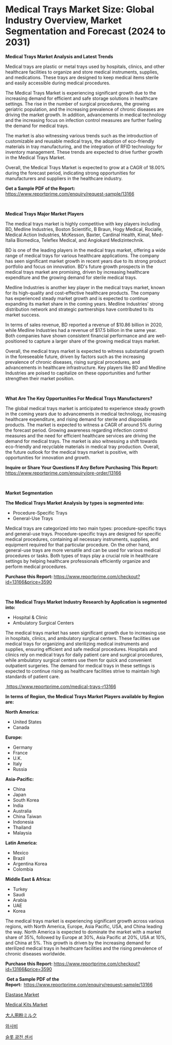 <p><h1>Medical Trays Market Size: Global Industry Overview, Market Segmentation and Forecast (2024 to 2031)</h1></p><p><strong>Medical Trays Market Analysis and Latest Trends</strong></p>
<p><p>Medical trays are plastic or metal trays used by hospitals, clinics, and other healthcare facilities to organize and store medical instruments, supplies, and medications. These trays are designed to keep medical items sterile and easily accessible during medical procedures.</p><p>The Medical Trays Market is experiencing significant growth due to the increasing demand for efficient and safe storage solutions in healthcare settings. The rise in the number of surgical procedures, the growing geriatric population, and the increasing prevalence of chronic diseases are driving the market growth. In addition, advancements in medical technology and the increasing focus on infection control measures are further fueling the demand for medical trays.</p><p>The market is also witnessing various trends such as the introduction of customizable and reusable medical trays, the adoption of eco-friendly materials in tray manufacturing, and the integration of RFID technology for inventory management. These trends are expected to drive further growth in the Medical Trays Market.</p><p>Overall, the Medical Trays Market is expected to grow at a CAGR of 18.00% during the forecast period, indicating strong opportunities for manufacturers and suppliers in the healthcare industry.</p></p>
<p><strong>Get a Sample PDF of the Report:&nbsp;</strong> <a href="https://www.reportprime.com/enquiry/request-sample/13166">https://www.reportprime.com/enquiry/request-sample/13166</a></p>
<p>&nbsp;</p>
<p><strong>Medical Trays Major Market Players</strong></p>
<p><p>The medical trays market is highly competitive with key players including BD, Medline Industries, Boston Scientific, B Braun, Hogy Medical, Rocialle, Medical Action Industries, McKesson, Baxter, Cardinal Health, Kimal, Med-Italia Biomedica, Teleflex Medical, and Angiokard Medizintechnik.</p><p>BD is one of the leading players in the medical trays market, offering a wide range of medical trays for various healthcare applications. The company has seen significant market growth in recent years due to its strong product portfolio and focus on innovation. BD's future growth prospects in the medical trays market are promising, driven by increasing healthcare expenditure and the growing demand for sterile medical trays.</p><p>Medline Industries is another key player in the medical trays market, known for its high-quality and cost-effective healthcare products. The company has experienced steady market growth and is expected to continue expanding its market share in the coming years. Medline Industries' strong distribution network and strategic partnerships have contributed to its market success.</p><p>In terms of sales revenue, BD reported a revenue of $10.86 billion in 2020, while Medline Industries had a revenue of $17.5 billion in the same year. Both companies have shown consistent financial performance and are well-positioned to capture a larger share of the growing medical trays market.</p><p>Overall, the medical trays market is expected to witness substantial growth in the foreseeable future, driven by factors such as the increasing prevalence of chronic diseases, rising surgical procedures, and advancements in healthcare infrastructure. Key players like BD and Medline Industries are poised to capitalize on these opportunities and further strengthen their market position.</p></p>
<p>&nbsp;</p>
<p><strong>What Are The Key Opportunities For Medical Trays Manufacturers?</strong></p>
<p><p>The global medical trays market is anticipated to experience steady growth in the coming years due to advancements in medical technology, increasing healthcare expenditure, and rising demand for sterile and disposable products. The market is expected to witness a CAGR of around 5% during the forecast period. Growing awareness regarding infection control measures and the need for efficient healthcare services are driving the demand for medical trays. The market is also witnessing a shift towards eco-friendly and recyclable materials in medical tray production. Overall, the future outlook for the medical trays market is positive, with opportunities for innovation and growth.</p></p>
<p><strong>Inquire or Share Your Questions If Any Before Purchasing This Report:</strong> <a href="https://www.reportprime.com/enquiry/pre-order/13166">https://www.reportprime.com/enquiry/pre-order/13166</a></p>
<p>&nbsp;</p>
<p><strong>Market Segmentation</strong></p>
<p><strong>The Medical Trays Market Analysis by types is segmented into:</strong></p>
<p><ul><li>Procedure-Specific Trays</li><li>General-Use Trays</li></ul></p>
<p><p>Medical trays are categorized into two main types: procedure-specific trays and general-use trays. Procedure-specific trays are designed for specific medical procedures, containing all necessary instruments, supplies, and equipment required for that particular procedure. On the other hand, general-use trays are more versatile and can be used for various medical procedures or tasks. Both types of trays play a crucial role in healthcare settings by helping healthcare professionals efficiently organize and perform medical procedures.</p></p>
<p><strong>Purchase this Report:&nbsp;</strong><a href="https://www.reportprime.com/checkout?id=13166&price=3590">https://www.reportprime.com/checkout?id=13166&price=3590</a></p>
<p>&nbsp;</p>
<p><strong>The Medical Trays Market Industry Research by Application is segmented into:</strong></p>
<p><ul><li>Hospital & Clinic</li><li>Ambulatory Surgical Centers</li></ul></p>
<p><p>The medical trays market has seen significant growth due to increasing use in hospitals, clinics, and ambulatory surgical centers. These facilities use medical trays for organizing and sterilizing medical instruments and supplies, ensuring efficient and safe medical procedures. Hospitals and clinics rely on medical trays for daily patient care and surgical procedures, while ambulatory surgical centers use them for quick and convenient outpatient surgeries. The demand for medical trays in these settings is expected to continue rising as healthcare facilities strive to maintain high standards of patient care.</p></p>
<p><a href="https://www.reportprime.com/medical-trays-r13166">&nbsp;https://www.reportprime.com/medical-trays-r13166</a></p>
<p><strong>In terms of Region, the Medical Trays Market Players available by Region are:</strong></p>
<p>
    <p> <strong> North America: </strong>
        <ul>
            <li>United States</li>
            <li>Canada</li>
        </ul>
        </p> 
    <p> <strong> Europe: </strong>
        <ul>
            <li>Germany</li>
            <li>France</li>
            <li>U.K.</li>
            <li>Italy</li>
            <li>Russia</li>
        </ul>
        </p> 
    <p> <strong> Asia-Pacific: </strong>
        <ul>
            <li>China</li>
            <li>Japan</li>
            <li>South Korea</li>
            <li>India</li>
            <li>Australia</li>
            <li>China Taiwan</li>
            <li>Indonesia</li>
            <li>Thailand</li>
            <li>Malaysia</li>
        </ul>
        </p> 
    <p> <strong> Latin America: </strong>
        <ul>
            <li>Mexico</li>
            <li>Brazil</li>
            <li>Argentina Korea</li>
            <li>Colombia</li>
        </ul>
        </p> 
    <p> <strong> Middle East & Africa: </strong>
        <ul>
            <li>Turkey</li>
            <li>Saudi</li>
            <li>Arabia</li>
            <li>UAE</li>
            <li>Korea</li>
        </ul>
    </p>
    </p>
<p><p>The medical trays market is experiencing significant growth across various regions, with North America, Europe, Asia Pacific, USA, and China leading the way. North America is expected to dominate the market with a market share of 35%, followed by Europe at 30%, Asia Pacific at 20%, USA at 10%, and China at 5%. This growth is driven by the increasing demand for sterilized medical trays in healthcare facilities and the rising prevalence of chronic diseases worldwide.</p></p>
<p><strong>Purchase this Report: </strong><a href="https://www.reportprime.com/checkout?id=13166&price=3590">https://www.reportprime.com/checkout?id=13166&price=3590</a></p>
<p>&nbsp;<strong>Get a Sample PDF of the Report:&nbsp;&nbsp;</strong><a href="https://www.reportprime.com/enquiry/request-sample/13166">https://www.reportprime.com/enquiry/request-sample/13166</a></p>
<p><strong></strong></p>
<p><p><a href="https://issuu.com/reportprime-2/docs/elastase-market-size-2030.pptx">Elastase Market</a></p><p><a href="https://github.com/Sarissaschmalingtr6fz2739/Market-Research-Report-List-2/blob/main/medical-kits-market.md">Medical Kits Market</a></p><p><a href="https://github.com/EthanMorar2011/Market-Research-Report-List-1/blob/main/782746327614.md">大人用粉ミルク</a></p><p><a href="https://github.com/WilburKihn5676/Market-Research-Report-List-1/blob/main/587418928255.md">와사비</a></p><p><a href="https://github.com/vseigx30c9a1j/Market-Research-Report-List-1/blob/main/419752428215.md">슬롯 광전 센서</a></p></p>